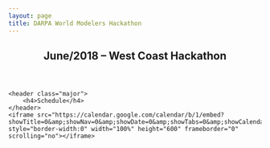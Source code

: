 ```yaml
---
layout: page
title: DARPA World Modelers Hackathon
---
```


<section id="overview">
    <header class="major">
	    <h2>June/2018 – West Coast Hackathon</h2>
	</header>

	<header class="major">
	    <h4>Schedule</h4>
	</header>
    <iframe src="https://calendar.google.com/calendar/b/1/embed?showTitle=0&amp;showNav=0&amp;showDate=0&amp;showTabs=0&amp;showCalendars=0&amp;mode=WEEK&amp;height=600&amp;wkst=1&amp;bgcolor=%23FFFFFF&amp;src=nsji7gr4533k6dtkaa5cu6p858%40group.calendar.google.com&amp;color=%230F4B38&amp;ctz=America%2FLos_Angeles&amp;dates=20180617%2F20180623" style="border-width:0" width="100%" height="600" frameborder="0" scrolling="no"></iframe>



</section>
